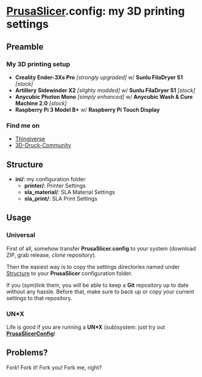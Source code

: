 # [PrusaSlicer](https://github.com/prusa3d/PrusaSlicer).config: my 3D printing settings

## Preamble

### My 3D printing setup

- **Creality Ender-3Xs Pro** *[strongly upgraded]* w/ **Sunlu FilaDryer S1** *[stock]*
- **Artillery Sidewinder X2** *[slighty modded]* w/ **Sunlu FilaDryer S1** *[stock]*
- **Anycubic Photon Mono** *[simply enhanced]* w/ **Anycubic Wash & Cure Machine 2.0** *[stock]*
- **Raspberry Pi 3 Model B+** w/ **Raspberry Pi Touch Display**

### Find me on

- [Thingiverse](https://www.thingiverse.com/r2g2de)
- [3D-Druck-Community](https://www.3d-druck-community.de/member.php?action=profile&uid=16354)

## Structure

- **ini/**: my configuration folder
    - **printer/**: Printer Settings
    - **sla_material/**: SLA Material Settings
    - **sla_print/**: SLA Print Settings

## Usage

### Universal

First of all, somehow transfer **PrusaSlicer.config** to your system (download ZIP, grab release, *clone* repository).

Then the easiest way is to copy the settings directories named under [Structure](#structure) to your **PrusaSlicer**
configuration folder.

If you (sym)link them, you will be able to keep a **Git** repository up to date without any hassle. Before that, make
sure to back up or copy your current settings to that repository.

### UN*X

Life is good if you are running a **UN\*X** (sub)system: just try out
**[PrusaSlicerConfig](https://gist.github.com/R2-G2/386d51e3c0699f12111d3f6a14ef862a#file-readme-md)**!

## Problems?

Fork! Fork it! Fork you! Fork me, right?
